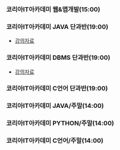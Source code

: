 <!--
**to7485/to7485** is a ✨ _special_ ✨ repository because its `README.md` (this file) appears on your GitHub profile.

Here are some ideas to get you started:

- 🔭 I’m currently working on ...
- 🌱 I’m currently learning ...
- 👯 I’m looking to collaborate on ...
- 🤔 I’m looking for help with ...
- 💬 Ask me about ...
- 📫 How to reach me: ...
- 😄 Pronouns: ...
- ⚡ Fun fact: ...
-->
### 코리아IT아카데미 웹&앱개발(15:00)

### 코리아IT아카데미 JAVA 단과반(19:00)
- [강의자료](https://github.com/to7485/Java1900)

### 코리아IT아카데미 DBMS 단과반(19:00)
- [강의자료](https://github.com/to7485/DBMS1900)
### 코리아IT아카데미 C언어 단과반(19:00)

### 코리아IT아카데미 JAVA/주말(14:00)

### 코리아IT아카데미 PYTHON/주말(14:00)

### 코리아IT아카데미 C언어/주말(14:00)
